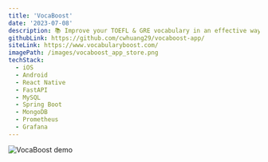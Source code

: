 ```yaml
---
title: 'VocaBoost'
date: '2023-07-08'
description: 📚 Improve your TOEFL & GRE vocabulary in an effective way
githubLink: https://github.com/cwhuang29/vocaboost-app/
siteLink: https://www.vocabularyboost.com/
imagePath: /images/vocaboost_app_store.png
techStack:
  - iOS
  - Android
  - React Native
  - FastAPI
  - MySQL
  - Spring Boot
  - MongoDB
  - Prometheus
  - Grafana
---
```


![VocaBoost demo](/images/vocaboost_app_store.png)
